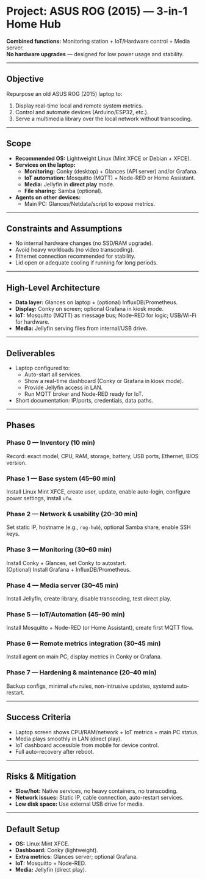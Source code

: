 # Project: ASUS ROG (2015) — 3-in-1 Home Hub

**Combined functions:** Monitoring station + IoT/Hardware control + Media server.  
**No hardware upgrades** — designed for low power usage and stability.

---

## Objective
Repurpose an old ASUS ROG (2015) laptop to:
1. Display real-time local and remote system metrics.
2. Control and automate devices (Arduino/ESP32, etc.).
3. Serve a multimedia library over the local network without transcoding.

---

## Scope
- **Recommended OS:** Lightweight Linux (Mint XFCE or Debian + XFCE).
- **Services on the laptop:**
  - **Monitoring:** Conky (desktop) + Glances (API server) and/or Grafana.
  - **IoT automation:** Mosquitto (MQTT) + Node-RED or Home Assistant.
  - **Media:** Jellyfin in **direct play** mode.
  - **File sharing:** Samba (optional).
- **Agents on other devices:**
  - Main PC: Glances/Netdata/script to expose metrics.

---

## Constraints and Assumptions
- No internal hardware changes (no SSD/RAM upgrade).
- Avoid heavy workloads (no video transcoding).
- Ethernet connection recommended for stability.
- Lid open or adequate cooling if running for long periods.

---

## High-Level Architecture
- **Data layer:** Glances on laptop + (optional) InfluxDB/Prometheus.
- **Display:** Conky on screen; optional Grafana in kiosk mode.
- **IoT:** Mosquitto (MQTT) as message bus; Node-RED for logic; USB/Wi-Fi for hardware.
- **Media:** Jellyfin serving files from internal/USB drive.

---

## Deliverables
- Laptop configured to:
  - Auto-start all services.
  - Show a real-time dashboard (Conky or Grafana in kiosk mode).
  - Provide Jellyfin access in LAN.
  - Run MQTT broker and Node-RED ready for IoT.
- Short documentation: IP/ports, credentials, data paths.

---

## Phases

### **Phase 0 — Inventory (10 min)**
Record: exact model, CPU, RAM, storage, battery, USB ports, Ethernet, BIOS version.

### **Phase 1 — Base system (45–60 min)**
Install Linux Mint XFCE, create user, update, enable auto-login, configure power settings, install `ufw`.

### **Phase 2 — Network & usability (20–30 min)**
Set static IP, hostname (e.g., `rog-hub`), optional Samba share, enable SSH keys.

### **Phase 3 — Monitoring (30–60 min)**
Install Conky + Glances, set Conky to autostart.  
(Optional) Install Grafana + InfluxDB/Prometheus.

### **Phase 4 — Media server (30–45 min)**
Install Jellyfin, create library, disable transcoding, test direct play.

### **Phase 5 — IoT/Automation (45–90 min)**
Install Mosquitto + Node-RED (or Home Assistant), create first MQTT flow.

### **Phase 6 — Remote metrics integration (30–45 min)**
Install agent on main PC, display metrics in Conky or Grafana.

### **Phase 7 — Hardening & maintenance (20–40 min)**
Backup configs, minimal `ufw` rules, non-intrusive updates, systemd auto-restart.

---

## Success Criteria
- Laptop screen shows CPU/RAM/network + IoT metrics + main PC status.
- Media plays smoothly in LAN (direct play).
- IoT dashboard accessible from mobile for device control.
- Full auto-recovery after reboot.

---

## Risks & Mitigation
- **Slow/hot:** Native services, no heavy containers, no transcoding.
- **Network issues:** Static IP, cable connection, auto-restart services.
- **Low disk space:** Use external USB drive for media.

---

## Default Setup
- **OS:** Linux Mint XFCE.
- **Dashboard:** Conky (lightweight).
- **Extra metrics:** Glances server; optional Grafana.
- **IoT:** Mosquitto + Node-RED.
- **Media:** Jellyfin (direct play).
